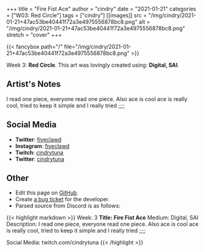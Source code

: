 +++
title =       "Fire Fist Ace"
author =      "cindry"
date =        "2021-01-21"
categories =  ["W03: Red Circle"]
tags =        ["cindry"]
[[images]]
                      src = "/img/cindry/2021-01-21+47ac53be40441f72a3e4975556878bc8.png"
                      alt = "/img/cindry/2021-01-21+47ac53be40441f72a3e4975556878bc8.png"
                      stretch = "cover"
+++


{{< fancybox path="/" file="/img/cindry/2021-01-21+47ac53be40441f72a3e4975556878bc8.png" >}}


Week 3: **Red Circle**. This art was lovingly created using: **Digital, SAI**.

## Artist's Notes

I read one piece, everyone read one piece.
Also ace is cool ace is really cool, tried to keep it simple and I really tried ;;;;

## Social Media

- **Twitter**: [fiveclawd]()
- **Instagram**: [fiveclawd]()
- **Twitch**: [cindrytuna]()
- **Twitter**: [cindrytuna]()


## Other

- Edit this page on [GitHub](https://github.com/teaminkling/web-refresh/edit/main/blog/content/blog/cindry-week-3-6fd7.md).
- Create [a bug ticket](https://github.com/teaminkling/web-refresh/issues/new?assignees=&labels=bug&template=problem-report.md&title=) for the developer.
- Parsed source from Discord is as follows:

{{< highlight markdown >}}
Week: 3
**Title:  Fire Fist Ace**
Medium: Digital, SAI
Description: 
I read one piece, everyone read one piece.
Also ace is cool ace is really cool, tried to keep it simple and I really tried ;;;;

Social Media: twitch.com/cindrytuna
{{< /highlight >}}